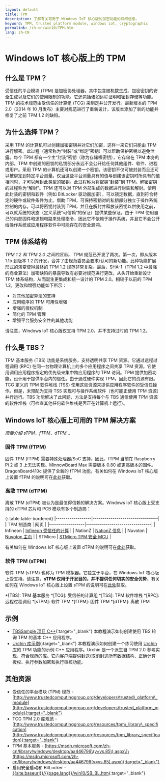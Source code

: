 ```yaml
---
layout: default
title: TPM
description: 了解有关可用于 Windows IoT 核心版的加密功能的详细信息。
keyword: TPM, trusted platform module, windows iot, cryptographic
permalink: /zh-cn/win10/TPM.htm
lang: zh-CN
---
```


# Windows IoT 核心版上的 TPM

## 什么是 TPM？  
受信任的平台模块 \(TPM\) 是加密协处理器，其中包含随机数生成、加密密钥的安全生成以及它们的使用限制的功能。它还包括诸如远程证明和密封存储等功能。TPM 的技术规范由受信任的计算组 \(TCG\) 来制定并公开发行。最新版本的 TPM 2.0（2014 年 10 月发布）主要对规范进行了重新设计，该版本添加了新的功能并修复了之前 TPM 1.2 的缺陷。

## 为什么选择 TPM？  
采用 TPM 的计算机可以创建加密密钥并对它们加密，这样一来它们只能由 TPM 进行解密。此过程（通常称为“封装”或“绑定”密钥）可以帮助保护密钥以避免泄露。每个 TPM 都有一个主“封装”密钥（称为存储根密钥），它存储在 TPM 本身的内部。TPM 中创建的密钥的私钥部分永远不会公开给任何其他组件、软件、进程或用户。采用 TPM 的计算机还可以创建一个密钥，该密钥不仅可被封装而且还可以被绑定到特定平台测量。仅当这些平台测量具有的值与创建该密钥时所具有的值相同时，才可以解封此类型的密钥。此过程称为将密钥“封装”到 TPM。解密密钥的过程称为“解封”。TPM 还可以对 TPM 外部生成的数据进行封装和解封。使用此封装的密钥和软件（例如 BitLocker 驱动器加密），可以锁定数据，直到符合特定的硬件或软件条件为止。借助 TPM，可保持密钥对的私钥部分独立于操作系统控制的内存。可以将密钥封装到 TPM，并且在解封并释放该密钥以供使用之前，可以就系统的状态（定义系统”可信赖”的保证）提供某些保证。由于 TPM 使用自己的内部固件和逻辑电路来处理指令，因此它不依赖于操作系统，并且它不会公开给操作系统或应用程序软件中可能存在的安全漏洞。

## TPM 体系结构  
_TPM 1.2 和 TPM 2.0 之间的区别。_ TPM 规范已开发了两次。第一次，即从版本 1.1b 到版本 1.2 的开发，合并了由规范委员会要求/认可的新功能。此种功能扩展形式的演变使得最终的 TPM 1.2 规范非常复杂。最后，SHA-1（TPM 1.2 中最强的商业算法）加密缺陷的暴露导致有必要对规范进行更改。从头开始重新设计 TPM 体系结构，从而诞生更集成和统一设计的 TPM 2.0。相较于以前的 TPM 1.2，更改和增强功能如下所示：

* 对其他加密算法的支持
* 应用程序的 TPM 可用性增强
* 增强的授权机制
* 简化的 TPM 管理
* 增强平台服务安全性的其他功能

请注意，Windows IoT 核心版仅支持 TPM 2.0，并不支持过时的 TPM 1.2。

## 什么是 TBS？  
TPM 基本服务 \(TBS\) 功能是系统服务，支持透明共享 TPM 资源。它通过远程过程调用 \(RPC\) 在同一台物理计算机上的多个应用程序之间共享 TPM 资源。它使用调用应用程序指定的优先级来集中跨应用程序的 TPM 访问。TPM 提供加密功能，设计用于提供平台内的信任。由于通过硬件实现 TPM，因此它的资源有限。TCG 定义的 TPM 软件堆栈 \(TSS\) 使用这些资源来提供应用程序软件的受信任操作。但是，未预配为支持 TSS 实现可与操作系统软件（也可能正使用 TPM 资源）并行运行。TBS 功能解决了此问题，方法是支持每个与 TBS 通信使用 TPM 资源的软件堆栈（可检查其他任何软件堆栈是否正在计算机上运行）。

## Windows IoT 核心版上可用的 TPM 解决方案  
_简要介绍 sTPM、fTPM、dTPM..._

### 固件 TPM \(fTPM\)  
固件 TPM \(fTPM\) 需要特殊处理器/SoC 支持，因此，fTPM 当前在 Raspberry Pi 2 或 3 上无法实现。MinnowBoard Max 需要版本 0.80 或更高版本的固件。DragonBoard410c 提供了全新的 fTPM 功能。有关如何在 Windows IoT 核心版上设置 fTPM 的说明可在[此处][1]获取。

### 离散 TPM \(dTPM\)  
离散 TPM \(dTPM\) 被认为是最值得信赖的解决方案。Windows IoT 核心版上受支持的 dTPM 芯片和 PCB 模块有多个制造商：

{:.table.table-bordered}
|------------------|---------------------------------|
| TPM 制造商 | 网页 |
|------------------|---------------------------------|
| Infineon | [Infineon 受信任的计算][4] |
| NationZ | [NationZ 信息][5] |
| Nuvoton | [Nuvoton 主页][6] |
| STMicro | [STMicro TPM 安全 MCU][7] |

有关如何在 Windows IoT 核心版上设置 dTPM 的说明可在[此处][2]获取。

### 软件 TPM \(sTPM\)  
软件 TPM \(sTPM\) 也称为 TPM 模拟器。它独立于平台，在 Windows IoT 核心版上受支持。请注意，**sTPM 仅用于开发目的，并不提供任何切实的安全优势**。有关如何在 Windows IoT 核心版上设置 sTPM 的说明可在[此处][3]获取。

[1]: {{site.baseurl}}/{{page.lang}}/win10/SetupTPM.htm#fTPM "固件 TPM"
[2]: {{site.baseurl}}/{{page.lang}}/win10/SetupTPM.htm#dTPM "离散 TPM"
[3]: {{site.baseurl}}/{{page.lang}}/win10/SetupTPM.htm#sTPM "TPM 模拟器"
[4]: http://www.infineon.com/cms/en/product/security-ic/trusted-computing/channel.html?channel=db3a30433efacd9a013f10d2a7264daa "Infineon"
[5]: http://www.trustedcomputinggroup.org/members/nationz_technologies_inc "NationZ"
[6]: https://www.nuvoton.com/hq/products/cloud-computing/security/trusted-platform-module-tpm "Nuvoton"
[7]: http://www.st.com/web/en/catalog/mmc/FM143/CL1814/SC1522 "STMicro"

*[TBS]: TPM 基本服务
*[TCG]: 受信任的计算组
*[TSS]: TPM 软件堆栈
*[RPC]: 远程过程调用
*[sTPM]: 软件 TPM
*[fTPM]: 固件 TPM
*[dTPM]: 离散 TPM
 
## 示例  
* [TBSSample 项目 C++]({{site.baseurl}}/{{page.lang}}/win10/samples/TBSSample.htm){:target="_blank"} 本教程演示如何创建使用 TBS 轮询 TPM 的基本 C++ 应用程序。  
* [Urchin 库示例]({{site.baseurl}}/{{page.lang}}/win10/samples/UrchinLibrary.htm){:target="_blank"} 本教程演示如何创建一个练习使用 [Urchin 库][8]的 TPM 功能的示例 C++ 应用程序。Urchin 是一个派生自 TPM 2.0 参考实现、符合规范的库。它向客户端提供封送/取消封送所有数据结构、正确计算授权、执行参数加密和执行审核功能。
  
[8]: https://github.com/ms-iot/security "Urchin 库"

## 其他资源  
* 受信任的平台模块 \(TPM\) 规范 - [http://www.trustedcomputinggroup.org/developers/trusted\_platform\_module](http://www.trustedcomputinggroup.org/developers/trusted_platform_module){:target="_blank"}
* TCG TPM 2.0 库规范 - [http://www.trustedcomputinggroup.org/resources/tpm\_library\_specification](http://www.trustedcomputinggroup.org/resources/tpm_library_specification){:target="_blank"}
* TPM 基本服务 - \[https://msdn.microsoft.com/zh-cn/library/windows/desktop/aa446796\(v=vs.85\).aspx\]\(https://msdn.microsoft.com/zh-cn/library/windows/desktop/aa446796(v=vs.85).aspx){:target="_blank"}
* 启用安全启动和 BitLocker - [{{site.baseurl}}/{{page.lang}}/win10/SB\_BL.htm]({{site.baseurl}}/{{page.lang}}/win10/SB_BL.htm){:target="_blank"}

